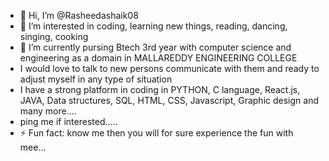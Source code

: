 - 👋 Hi, I’m @Rasheedashaik08
- 👀 I’m interested in coding, learning new things, reading, dancing, singing, cooking 
- 🌱 I’m currently pursing Btech 3rd year with computer science and engineering as a domain in MALLAREDDY ENGINEERING COLLEGE
- I would love to talk to new persons communicate with them and ready to adjust myself in any type of situation
- I have a strong platform in coding in PYTHON, C language, React.js, JAVA, Data structures, SQL, HTML, CSS, Javascript,  Graphic design and many more....
- ping me if interested.....
- ⚡ Fun fact: know me then you will for sure experience the fun with mee...

<!---
Rasheedashaik08/Rasheedashaik08 is a ✨ special ✨ repository because its `README.md` (this file) appears on your GitHub profile.
You can click the Preview link to take a look at your changes.
--->
